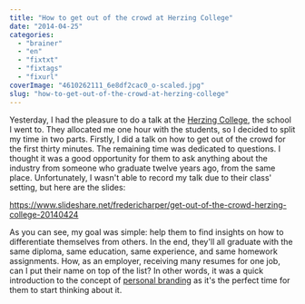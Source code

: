 ```yaml
---
title: "How to get out of the crowd at Herzing College"
date: "2014-04-25"
categories: 
  - "brainer"
  - "en"
  - "fixtxt"
  - "fixtags"
  - "fixurl"
coverImage: "4610262111_6e8df2cac0_o-scaled.jpg"
slug: "how-to-get-out-of-the-crowd-at-herzing-college"
---
```


Yesterday, I had the pleasure to do a talk at the [Herzing College](https://www.herzing.ca/montreal/campus-life/ "Herzing College website"), the school I went to. They allocated me one hour with the students, so I decided to split my time in two parts. Firstly, I did a talk on how to get out of the crowd for the first thirty minutes. The remaining time was dedicated to questions. I thought it was a good opportunity for them to ask anything about the industry from someone who graduate twelve years ago, from the same place. Unfortunately, I wasn't able to record my talk due to their class' setting, but here are the slides:

https://www.slideshare.net/fredericharper/get-out-of-the-crowd-herzing-college-20140424

As you can see, my goal was simple: help them to find insights on how to differentiate themselves from others. In the end, they'll all graduate with the same diploma, same education, same experience, and same homework assignments. How, as an employer, receiving many resumes for one job, can I put their name on top of the list? In other words, it was a quick introduction to the concept of [personal branding](https://book.fred.dev "Personal Branding for developers book") as it's the perfect time for them to start thinking about it.

